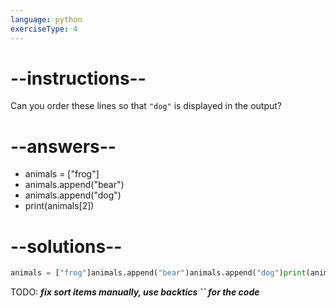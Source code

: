 ```yaml
---
language: python
exerciseType: 4
---
```


# --instructions--

Can you order these lines so that `"dog"` is displayed in the output?

# --answers--

- animals = ["frog"]
- animals.append("bear")
- animals.append("dog")
- print(animals[2])

# --solutions--

```python
animals = ["frog"]animals.append("bear")animals.append("dog")print(animals[2])
```

TODO: ___fix sort items manually, use backtics `` for the code___
